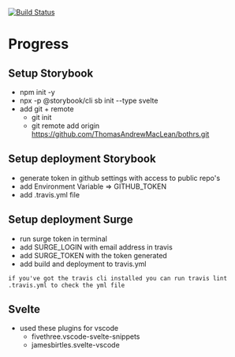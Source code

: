 [![Build Status](https://travis-ci.org/ThomasAndrewMacLean/patient-companion-app.svg?branch=master)](https://travis-ci.org/ThomasAndrewMacLean/patient-companion-app)

# Progress

## Setup Storybook
- npm init -y
- npx -p @storybook/cli sb init --type svelte
- add git + remote
    - git init
    - git remote add origin https://github.com/ThomasAndrewMacLean/bothrs.git

## Setup deployment Storybook
- generate token in github settings with access to public repo's
- add Environment Variable => GITHUB_TOKEN
- add .travis.yml file

## Setup deployment Surge
- run surge token in terminal 
- add SURGE_LOGIN with email address in travis
- add SURGE_TOKEN with the token generated
- add build and deployment to travis.yml

`if you've got the travis cli installed you can run travis lint .travis.yml to check the yml file`

## Svelte
- used these plugins for vscode
    - fivethree.vscode-svelte-snippets
    - jamesbirtles.svelte-vscode

